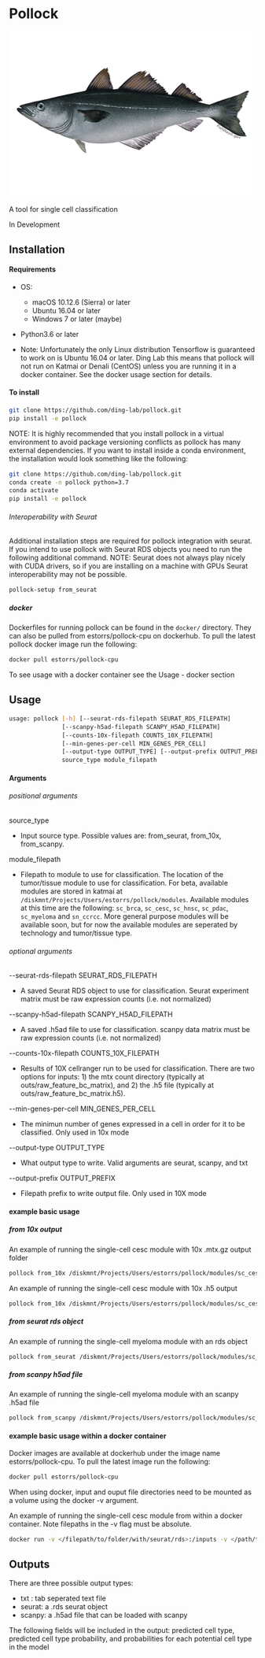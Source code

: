 # Pollock

![Image of Pollock](https://github.com/ding-lab/pollock/blob/master/images/pollock.png)

A tool for single cell classification

In Development

## Installation
#### Requirements
* OS:
  * macOS 10.12.6 (Sierra) or later
  * Ubuntu 16.04 or later
  * Windows 7 or later (maybe)
  
* Python3.6 or later

* Note: Unfortunately the only Linux distribution Tensorflow is guaranteed to work on is Ubuntu 16.04 or later. Ding Lab this means that pollock will not run on Katmai or Denali (CentOS) unless you are running it in a docker container. See the docker usage section for details.

#### To install
```bash
git clone https://github.com/ding-lab/pollock.git
pip install -e pollock
```

NOTE: It is highly recommended that you install pollock in a virtual environment to avoid package versioning conflicts as pollock has many external dependencies. If you want to install inside a conda environment, the installation would look something like the following:
```bash
git clone https://github.com/ding-lab/pollock.git
conda create -n pollock python=3.7
conda activate
pip install -e pollock
```

###### Interoperability with Seurat
Additional installation steps are required for pollock integration with seurat. If you intend to use pollock with Seurat RDS objects you need to run the following additional command. NOTE: Seurat does not always play nicely with CUDA drivers, so if you are installing on a machine with GPUs Seurat interoperability may not be possible.
```bash
pollock-setup from_seurat
```

##### docker
Dockerfiles for running pollock can be found in the `docker/` directory. They can also be pulled from estorrs/pollock-cpu on dockerhub. To pull the latest pollock docker image run the following:
```bash
docker pull estorrs/pollock-cpu
```
To see usage with a docker container see the Usage - docker section

## Usage
```bash
usage: pollock [-h] [--seurat-rds-filepath SEURAT_RDS_FILEPATH]
               [--scanpy-h5ad-filepath SCANPY_H5AD_FILEPATH]
               [--counts-10x-filepath COUNTS_10X_FILEPATH]
               [--min-genes-per-cell MIN_GENES_PER_CELL]
               [--output-type OUTPUT_TYPE] [--output-prefix OUTPUT_PREFIX]
               source_type module_filepath
```

#### Arguments

###### positional arguments

source_type
  * Input source type. Possible values are: from_seurat, from_10x, from_scanpy.
  
module_filepath
  * Filepath to module to use for classification. The location of the tumor/tissue module to use for classification. For beta, available modules are stored in katmai at `/diskmnt/Projects/Users/estorrs/pollock/modules`. Available modules at this time are the following: `sc_brca`, `sc_cesc`, `sc_hnsc`, `sc_pdac`, `sc_myeloma` and `sn_ccrcc`. More general purpose modules will be available soon, but for now the available modules are seperated by technology and tumor/tissue type.

###### optional arguments

--seurat-rds-filepath SEURAT_RDS_FILEPATH
  * A saved Seurat RDS object to use for classification. Seurat experiment matrix must be raw expression counts (i.e. not normalized)
  
--scanpy-h5ad-filepath SCANPY_H5AD_FILEPATH
  * A saved .h5ad file to use for classification. scanpy data matrix must be raw expression counts (i.e. not normalized)
  
--counts-10x-filepath COUNTS_10X_FILEPATH
  * Results of 10X cellranger run to be used for classification. There are two options for inputs: 1) the mtx count directory (typically at outs/raw_feature_bc_matrix), and 2) the .h5 file (typically at outs/raw_feature_bc_matrix.h5).
  
--min-genes-per-cell MIN_GENES_PER_CELL
  * The minimun number of genes expressed in a cell in order for it to be classified. Only used in 10x mode
  
--output-type OUTPUT_TYPE
  * What output type to write. Valid arguments are seurat, scanpy, and txt
  
--output-prefix OUTPUT_PREFIX
  * Filepath prefix to write output file. Only used in 10X mode
  
#### example basic usage

##### from 10x output

An example of running the single-cell cesc module with 10x .mtx.gz output folder
```bash
pollock from_10x /diskmnt/Projects/Users/estorrs/pollock/modules/sc_cesc --counts-10x-filepath </filepath/to/cellranger/outs/raw_feature_bc_matrix> --output-prefix output --output-type txt
```

An example of running the single-cell cesc module with 10x .h5 output
```bash
pollock from_10x /diskmnt/Projects/Users/estorrs/pollock/modules/sc_cesc --counts-10x-filepath </filepath/to/cellranger/outs/raw_feature_bc_matrix.h5> --output-prefix output --output-type txt
```

##### from seurat rds object

An example of running the single-cell myeloma module with an rds object
```bash
pollock from_seurat /diskmnt/Projects/Users/estorrs/pollock/modules/sc_myeloma --seurat-rds-filepath </filepath/to/seurat/rds> --output-prefix output --output-type seurat
```

##### from scanpy h5ad file

An example of running the single-cell myeloma module with an scanpy .h5ad file
```bash
pollock from_scanpy /diskmnt/Projects/Users/estorrs/pollock/modules/sc_myeloma --scanpy-h5ad-filepath </filepath/to/scanpy/h5ad> --output-prefix output --output-type scanpy
```

#### example basic usage within a docker container

Docker images are available at dockerhub under the image name estorrs/pollock-cpu. To pull the latest image run the following:
```bash
docker pull estorrs/pollock-cpu
```

When using docker, input and ouput file directories need to be mounted as a volume using the docker -v argument.

An example of running the single-cell cesc module from within a docker container. Note filepaths in the -v flag must be absolute.
```bash
docker run -v </filepath/to/folder/with/seurat/rds>:/inputs -v </path/to/output_dir>:/outputs -v /diskmnt/Projects/Users/estorrs/pollock/modules:/modules -t estorrs/pollock-cpu pollock from_seurat /diskmnt/Projects/Users/estorrs/pollock/modules/sc_myeloma --seurat-rds-filepath <filename.rds> --output-prefix output --output-type seurat
```
  
## Outputs

There are three possible output types:
  * txt : tab seperated text file
  * seurat: a .rds seurat object
  * scanpy: a .h5ad file that can be loaded with scanpy
  
The following fields will be included in the output: predicted cell type, predicted cell type probability, and probabilities for each potential cell type in the model


